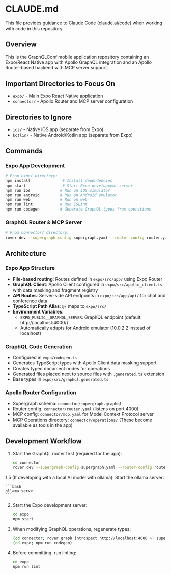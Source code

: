 # CLAUDE.md

This file provides guidance to Claude Code (claude.ai/code) when working with code in this repository.

## Overview

This is the GraphQLConf mobile application repository containing an Expo/React Native app with Apollo GraphQL integration and an Apollo Router-based backend with MCP server support.

## Important Directories to Focus On

- `expo/` - Main Expo React Native application
- `connector/` - Apollo Router and MCP server configuration

## Directories to Ignore

- `ios/` - Native iOS app (separate from Expo)
- `kotlin/` - Native Android/Kotlin app (separate from Expo)

## Commands

### Expo App Development

```bash
# From expo/ directory:
npm install              # Install dependencies
npm start                # Start Expo development server
npm run ios             # Run on iOS simulator
npm run android         # Run on Android emulator
npm run web             # Run on web
npm run lint            # Run ESLint
npm run codegen         # Generate GraphQL types from operations
```

### GraphQL Router & MCP Server

```bash
# From connector/ directory:
rover dev --supergraph-config supergraph.yaml --router-config router.yaml --mcp mcp.yaml
```

## Architecture

### Expo App Structure

- **File-based routing**: Routes defined in `expo/src/app/` using Expo Router
- **GraphQL Client**: Apollo Client configured in `expo/src/apollo_client.ts` with data masking and fragment registry
- **API Routes**: Server-side API endpoints in `expo/src/app/api/` for chat and conference data
- **TypeScript Path Alias**: `@/` maps to `expo/src/`
- **Environment Variables**:
  - `EXPO_PUBLIC__GRAPHQL_SERVER`: GraphQL endpoint (default: http://localhost:4000/)
  - Automatically adapts for Android emulator (10.0.2.2 instead of localhost)

### GraphQL Code Generation

- Configured in `expo/codegen.ts`
- Generates TypeScript types with Apollo Client data masking support
- Creates typed document nodes for operations
- Generated files placed next to source files with `.generated.ts` extension
- Base types in `expo/src/graphql.generated.ts`

### Apollo Router Configuration

- Supergraph schema: `connector/supergraph.graphql`
- Router config: `connector/router.yaml` (listens on port 4000)
- MCP config: `connector/mcp.yaml` for Model Context Protocol server
- MCP Operations directory: `connector/operations/` (These become available as tools in the app)

## Development Workflow

1. Start the GraphQL router first (required for the app):

   ```bash
   cd connector
   rover dev --supergraph-config supergraph.yaml --router-config router.yaml --mcp mcp.yaml
   ```

1.5 (If developing with a local AI model with ollama): Start the ollama server:

    ```bash
    ollama serve
    ```

2. Start the Expo development server:

   ```bash
   cd expo
   npm start
   ```

3. When modifying GraphQL operations, regenerate types:

   ```bash
   (cd connector; rover graph introspect http://localhost:4000 >| supergraph.graphql)
   (cd expo; npm run codegen)
   ```

4. Before committing, run linting:
   ```bash
   cd expo
   npm run lint
   ```
